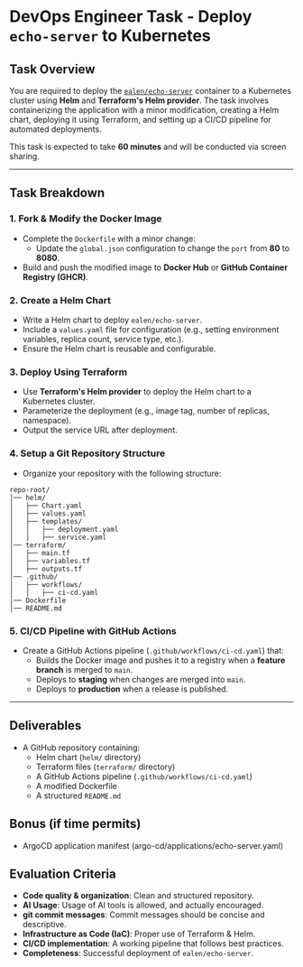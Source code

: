 # DevOps Engineer Task - Deploy `echo-server` to Kubernetes

## Task Overview
You are required to deploy the [`ealen/echo-server`](https://hub.docker.com/r/ealen/echo-server) container to a Kubernetes cluster using **Helm** and **Terraform's Helm provider**. The task involves containerizing the application with a minor modification, creating a Helm chart, deploying it using Terraform, and setting up a CI/CD pipeline for automated deployments.

This task is expected to take **60 minutes** and will be conducted via screen sharing.

---

## **Task Breakdown**

### **1. Fork & Modify the Docker Image**
- Complete the `Dockerfile` with a minor change:
  - Update the `global.json` configuration to change the `port` from **80** to **8080**.
- Build and push the modified image to **Docker Hub** or **GitHub Container Registry (GHCR)**.

### **2. Create a Helm Chart**
- Write a Helm chart to deploy `ealen/echo-server`.
- Include a `values.yaml` file for configuration (e.g., setting environment variables, replica count, service type, etc.).
- Ensure the Helm chart is reusable and configurable.

### **3. Deploy Using Terraform**
- Use **Terraform's Helm provider** to deploy the Helm chart to a Kubernetes cluster.
- Parameterize the deployment (e.g., image tag, number of replicas, namespace).
- Output the service URL after deployment.

### **4. Setup a Git Repository Structure**
- Organize your repository with the following structure:

```
repo-root/
│── helm/
│   ├── Chart.yaml
│   ├── values.yaml
│   ├── templates/
│   │   ├── deployment.yaml
│   │   ├── service.yaml
│── terraform/
│   ├── main.tf
│   ├── variables.tf
│   ├── outputs.tf
│── .github/
│   ├── workflows/
│   │   ├── ci-cd.yaml
│── Dockerfile
│── README.md
```

### **5. CI/CD Pipeline with GitHub Actions**
- Create a GitHub Actions pipeline (`.github/workflows/ci-cd.yaml`) that:
  - Builds the Docker image and pushes it to a registry when a **feature branch** is merged to `main`.
  - Deploys to **staging** when changes are merged into `main`.
  - Deploys to **production** when a release is published.

---

## **Deliverables**
- A GitHub repository containing:
  - Helm chart (`helm/` directory)
  - Terraform files (`terraform/` directory)
  - A GitHub Actions pipeline (`.github/workflows/ci-cd.yaml`)
  - A modified Dockerfile
  - A structured `README.md`

## **Bonus (if time permits)**
  - ArgoCD application manifest (argo-cd/applications/echo-server.yaml)


## **Evaluation Criteria**
- **Code quality & organization**: Clean and structured repository.
- **AI Usage**: Usage of AI tools is allowed, and actually encouraged.
- **git commit messages**: Commit messages should be concise and descriptive.
- **Infrastructure as Code (IaC)**: Proper use of Terraform & Helm.
- **CI/CD implementation**: A working pipeline that follows best practices.
- **Completeness**: Successful deployment of `ealen/echo-server`.